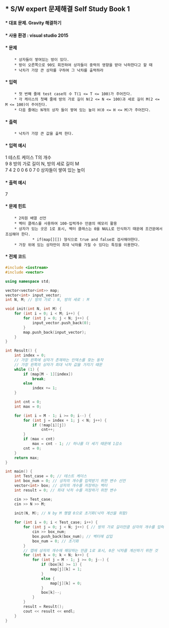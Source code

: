 ## * S/W expert 문제해결 Self Study Book 1   
#### * 대표 문제. Gravity 해결하기   
#### * 사용 환경 : visual studio 2015   


#### * 문제   

		* 상자들이 쌓여있는 방이 있다.   
		* 방이 오른쪽으로 90도 회전하여 상자들이 중력의 영향을 받아 낙하한다고 할 때   
		* 낙차가 가장 큰 상자를 구하여 그 낙차를 출력하라   
#### * 입력   
		* 첫 번째 줄에 test case의 수 T(1 <= T <= 100)가 주어진다.   
		* 각 케이스의 첫째 줄에 방의 가로 길이 N(2 <= N <= 100)과 세로 길이 M(2 <= M <= 100)이 주어진다.   
		* 다음 줄에는 N개의 상자 들이 쌓여 있는 높이 H(0 <= H <= M)가 주어진다.   
#### * 출력   
		* 낙차가 가장 큰 값을 출력 한다.   

#### * 입력 예시   
1	테스트 케이스 T의 개수   
9 8	방의 가로 길이 N, 방의 세로 길이 M   
7 4 2 0 0 6 0 7 0	상자들이 쌓여 있는 높이   

#### * 출력 예시   
7   

#### * 문제 힌트   
		* 2차원 배열 선언   
		* 벡터 클래스를 사용하여 100-입력개수 만큼의 메모리 활용   
		* 상자가 있는 곳은 1로 표시, 벡터 클래스는 0을 NULL로 인식하기 때문에 조건문에서 조심해야 한다.   
				* if(map[][]) 형식으로 true and false로 검사해야한다.   
		* 가장 위에 있는 상자만이 최대 낙차를 가질 수 있다는 특징을 이용한다.    

#### * 전체 코드   

```cpp
#include <iostream>
#include <vector>

using namespace std;

vector<vector<int>> map;
vector<int> input_vector;
int N, M; // 방의 가로 : N, 방의 세로 : M

void init(int N, int M) {
	for (int i = 0; i < M; i++) {
		for (int j = 0; j < N; j++) {
			input_vector.push_back(0);
		}
		map.push_back(input_vector);
	}
}

int Result() {
	int index = 0;
	// 가장 왼쪽에 상자가 존재하는 인덱스를 찾는 동작
	// 가장 왼쪽의 상자가 최대 낙차 값을 가지기 때문
	while (1) {
		if (map[M - 1][index])
			break;
		else
			index += 1;
	}

	int cnt = 0;
	int max = 0;

	for (int i = M - 1; i >= 0; i--) {
		for (int j = index + 1; j < N; j++) {
			if (!map[i][j])
				cnt++;
		}
		if (max < cnt)
			max = cnt - 1; // 하나를 더 세기 때문에 1감소
		cnt = 0;
	}
	return max;
}

int main() {
	int Test_case = 0; // 테스트 케이스
	int box_num = 0; // 상자의 개수를 입력받기 위한 변수 선언
	vector<int> box; // 상자의 개수를 저장하는 벡터
	int result = 0; // 최대 낙차 수를 저장하기 위한 변수

	cin >> Test_case;
	cin >> N >> M;

	init(N, M); // N by M 행렬 0으로 초기화(낙차 계산을 위함)
	
	for (int i = 0; i < Test_case; i++) {
		for (int j = 0; j < N; j++) { // 방의 가로 길이만큼 상자의 개수를 입력 받는다.
			cin >> box_num;
			box.push_back(box_num); // 벡터에 삽입
			box_num = 0; // 초기화
		}
		// 맵에 상자의 개수에 해당하는 만큼 1로 표시, 0은 낙차를 계산하기 위한 것
		for (int k = 0; k < N; k++) {
			for (int j = M - 1; j >= 0; j--) {
				if (box[k] >= 1) {
					map[j][k] = 1;
				}
				else {
					map[j][k] = 0;
				}
				box[k]--;
			}
		}
		result = Result();
		cout << result << endl;
	}
}
```